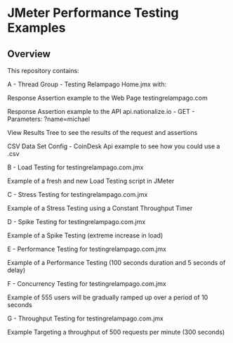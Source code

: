 # JMeter Performance Testing Examples

## Overview

This repository contains:

A - Thread Group - Testing Relampago Home.jmx with:

Response Assertion example to the Web Page testingrelampago.com

Response Assertion example to the API api.nationalize.io - GET - Parameters: ?name=michael

View Results Tree to see the results of the request and assertions

CSV Data Set Config - CoinDesk Api example to see how you could use a .csv

B - Load Testing for testingrelampago.com.jmx

Example of a fresh and new Load Testing script in JMeter

C - Stress Testing for testingrelampago.com.jmx

Example of a Stress Testing using a Constant Throughput Timer

D - Spike Testing for testingrelampago.com.jmx

Example of a Spike Testing (extreme increase in load)

E - Performance Testing for testingrelampago.com.jmx

Example of a Performance Testing (100 seconds duration and 5 seconds of delay)

F - Concurrency Testing for testingrelampago.com.jmx

Example of 555 users will be gradually ramped up over a period of 10 seconds

G - Throughput Testing for testingrelampago.com.jmx

Example Targeting a throughput of 500 requests per minute (300 seconds)